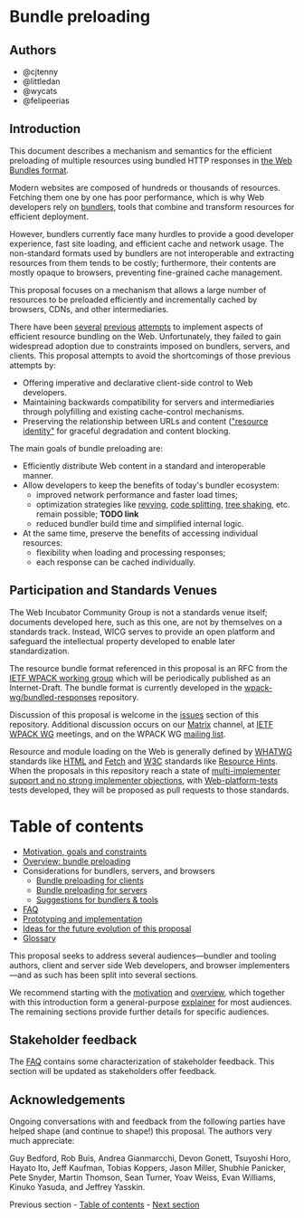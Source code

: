 # Bundle preloading

## Authors

* @cjtenny
* @littledan
* @wycats
* @felipeerias

## Introduction

This document describes a mechanism and semantics for the efficient preloading of multiple resources using bundled HTTP responses in [the Web Bundles format](https://github.com/wpack-wg/bundled-responses).

Modern websites are composed of hundreds or thousands of resources. Fetching them one by one has poor performance, which is why Web developers rely on [bundlers](./glossary.md#bundler), tools that combine and transform resources for efficient deployment.

However, bundlers currently face many hurdles to provide a good developer experience, fast site loading, and efficient cache and network usage. The non-standard formats used by bundlers are not interoperable and extracting resources from them tends to be costly; furthermore, their contents are mostly opaque to browsers, preventing fine-grained cache management.

This proposal focuses on a mechanism that allows a large number of resources to be preloaded efficiently and incrementally cached by browsers, CDNs, and other intermediaries.

There have been [several](https://en.wikipedia.org/wiki/HTTP/2_Server_Push) [previous](https://datatracker.ietf.org/doc/html/rfc7541) [attempts](https://datatracker.ietf.org/doc/html/draft-ietf-httpbis-cache-digest-05) to implement aspects of efficient resource bundling on the Web. Unfortunately, they failed to gain widespread adoption due to constraints imposed on bundlers, servers, and clients. This proposal attempts to avoid the shortcomings of those previous attempts by:

- Offering imperative and declarative client-side control to Web developers.
- Maintaining backwards compatibility for servers and intermediaries through polyfilling and existing cache-control mechanisms.
- Preserving the relationship between URLs and content (["resource identity"](./glossary.md#rsrcidentity) for graceful degradation and content blocking.

<!-- TODO complete and sync with other docs -->

The main goals of bundle preloading are:

- Efficiently distribute Web content in a standard and interoperable manner.
- Allow developers to keep the benefits of today's bundler ecosystem:
  * improved network performance and faster load times;
  * optimization strategies like [revving](./glossary.md#revving), [code splitting](./glossary.md#codesplitting), [tree shaking](./glossary.md#treeshaking), etc. remain possible; **TODO link**
  * reduced bundler build time and simplified internal logic.
- At the same time, preserve the benefits of accessing individual resources:
  * flexibility when loading and processing responses;
  * each response can be cached individually.


## Participation and Standards Venues

The Web Incubator Community Group is not a standards venue itself; documents developed here, such as this one, are not by themselves on a standards track. Instead, WICG serves to provide an open platform and safeguard the intellectual property developed to enable later standardization.

The resource bundle format referenced in this proposal is an RFC from the [IETF WPACK working group](https://datatracker.ietf.org/group/wpack/about/) which will be periodically published as an Internet-Draft. The bundle format is currently developed in the [wpack-wg/bundled-responses](https://github.com/wpack-wg/bundled-responses) repository.

Discussion of this proposal is welcome in the [issues](https://github.com/WICG/resource-bundles/issues) section of this repository. Additional discussion occurs on our [Matrix](https://matrix.to/#/#bundle-preloading:igalia.com) channel, at [IETF WPACK WG](https://datatracker.ietf.org/wg/wpack/about/) meetings, and on the WPACK WG [mailing list](https://www.ietf.org/mailman/listinfo/wpack).

Resource and module loading on the Web is generally defined by [WHATWG](https://whatwg.org/) standards like [HTML](https://html.spec.whatwg.org/) and [Fetch](https://fetch.spec.whatwg.org/) and [W3C](https://www.w3.org/) standards like [Resource Hints](https://w3c.github.io/resource-hints/). When the proposals in this repository reach a state of [multi-implementer support and no strong implementer objections](https://whatwg.org/working-mode), with [Web-platform-tests](https://github.com/web-platform-tests/wpt/) tests developed, they will be proposed as pull requests to those standards.

# Table of contents

- [Motivation, goals and constraints](./motivation.md)
- [Overview: bundle preloading](./overview.md)
- Considerations for bundlers, servers, and browsers
  - [Bundle preloading for clients](./subresource-loading-client.md)
  - [Bundle preloading for servers](./subresource-loading-server.md)
  - [Suggestions for bundlers & tools](./subresource-loading-tools.md)
- [FAQ](./faq.md)
- [Prototyping and implementation](./implementation.md) 
- [Ideas for the future evolution of this proposal](./subresource-loading-evolution.md)
- [Glossary](./glossary.md)

This proposal seeks to address several audiences—bundler and tooling authors, client and server side Web developers, and browser implementers—and as such has been split into several sections.

We recommend starting with the [motivation](./motivation.md) and [overview](./overview.md), which together with this introduction form a general-purpose [explainer](https://w3ctag.github.io/explainers) for most audiences. The remaining sections provide further details for specific audiences.

## Stakeholder feedback

The [FAQ](./faq.md) contains some characterization of stakeholder feedback. This section will be updated as stakeholders offer feedback.

## Acknowledgements

Ongoing conversations with and feedback from the following parties have helped shape (and continue to shape!) this proposal. The authors very much appreciate:

Guy Bedford, Rob Buis, Andrea Gianmarcchi, Devon Gonett, Tsuyoshi Horo, Hayato Ito, Jeff Kaufman, Tobias Koppers, Jason Miller, Shubhie Panicker, Pete Snyder, Martin Thomson, Sean Turner, Yoav Weiss, Evan Williams, Kinuko Yasuda, and Jeffrey Yasskin.

Previous section - [Table of contents](./README.md#table-of-contents) - [Next section](./motivation.md)
